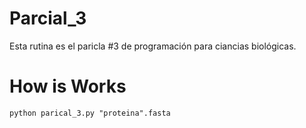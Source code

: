 # Parcial_3

Esta rutina es el paricla #3 de programación para ciancias biológicas.

# How is Works 

    python parical_3.py "proteina".fasta  
